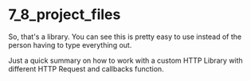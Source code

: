 # 7_8_project_files

So, that's a library. You can see this is pretty easy to use instead of the person having to type
everything out.

Just a quick summary on how to work with a custom HTTP Library with different HTTP Request and
callbacks function.
